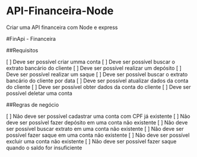 # API-Financeira-Node

Criar uma API financeira com Node e express

#FinApi - Financeira

##Requisitos

[ ] Deve ser possível criar umma conta
[ ] Deve ser possível buscar o extrato bancário do cliente
[ ] Deve ser possível realizar um depósito
[ ] Deve ser possível realizar um saque
[ ] Deve ser possível buscar o extrato bancário do cliente por data
[ ] Deve ser possível atualizar dados da conta do cliente
[ ] Deve ser possível obter dados da conta do cliente
[ ] Deve ser possível deletar uma conta

##Regras de negócio

[ ] Não deve ser possível cadastrar uma conta com CPF já existente
[ ] Não deve ser possível fazer depósito em uma conta não existente
[ ] Não deve ser possível buscar extrato em uma conta não existente
[ ] Não deve ser possível fazer saque em uma conta não existente
[ ] Não deve ser possível excluir uma conta não existente
[ ] Não deve ser possível fazer saque quando o saldo for insuficiente
